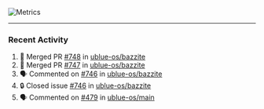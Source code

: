 ![Metrics](https://metrics.lecoq.io/KyleGospo?template=classic&base=header%2C%20activity%2C%20community%2C%20repositories%2C%20metadata&base.indepth=false&base.hireable=false&base.skip=false&config.timezone=America%2FLos_Angeles)

---
### Recent Activity
<!--START_SECTION:activity-->
1. 🎉 Merged PR [#748](https://github.com/ublue-os/bazzite/pull/748) in [ublue-os/bazzite](https://github.com/ublue-os/bazzite)
2. 🎉 Merged PR [#747](https://github.com/ublue-os/bazzite/pull/747) in [ublue-os/bazzite](https://github.com/ublue-os/bazzite)
3. 🗣 Commented on [#746](https://github.com/ublue-os/bazzite/issues/746#issuecomment-1928653041) in [ublue-os/bazzite](https://github.com/ublue-os/bazzite)
4. 🔒 Closed issue [#746](https://github.com/ublue-os/bazzite/issues/746) in [ublue-os/bazzite](https://github.com/ublue-os/bazzite)
5. 🗣 Commented on [#479](https://github.com/ublue-os/main/issues/479#issuecomment-1928648356) in [ublue-os/main](https://github.com/ublue-os/main)
<!--END_SECTION:activity-->
